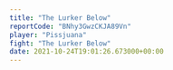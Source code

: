 ```yaml
---
title: "The Lurker Below"
reportCode: "BNhy3GwzCKJA89Vn"
player: "Pissjuana"
fight: "The Lurker Below"
date: 2021-10-24T19:01:26.673000+00:00
---
```

